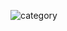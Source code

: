 ![category](https://github.com/KingGodSubin/clone-coding-practice/assets/156397954/0429c985-2eef-4d8a-8aff-cc5d71c20072)
